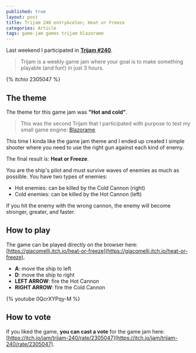 ```yaml
---
published: true
layout: post
title: Trijam 240 entry&colon; Heat or Freeze 
categories: Article
tags: game-jam games trijam blazorame
---
```

Last weekend I participated in **[Trijam #240](https://itch.io/jam/trijam-240)**.

> Trijam is a weekly game jam where your goal is to make something playable (and fun!) in just 3 hours.

{% itchio 2305047 %}

## The theme
The theme for this game jam was **"Hot and cold"**.

> This was the second Trijam that I participated with purpose to test my small game engine: [Blazorame](/tags/blazorame).

This time I kinda like the game jam theme and I ended up created I simple shooter where you need to use the right gun against each kind of enemy.

The final result is: **Heat or Freeze**.

You are the ship's pilot and must survive waves of enemies as much as possible. 
You have two types of enemies: 

* Hot enemies: can be killed by the Cold Cannon (right)
* Cold enemies: can be killed by the Hot Cannon (left)

If you hit the enemy with the wrong cannon, the enemy will become stronger, greater, and faster.

## How to play
The game can be played directly on the browser here: [https://giacomelli.itch.io/heat-or-freeze](https://giacomelli.itch.io/heat-or-freeze).

* **A**: move the ship to left
* **D**: move the ship to right
* **LEFT ARROW**: fire the Hot Cannon
* **RIGHT ARROW**: fire the Cold Cannon 

{% youtube 0QcrXYPqy-M %}

## How to vote
If you liked the game, **you can cast a vote** for the game jam here: [https://itch.io/jam/trijam-240/rate/2305047](https://itch.io/jam/trijam-240/rate/2305047).